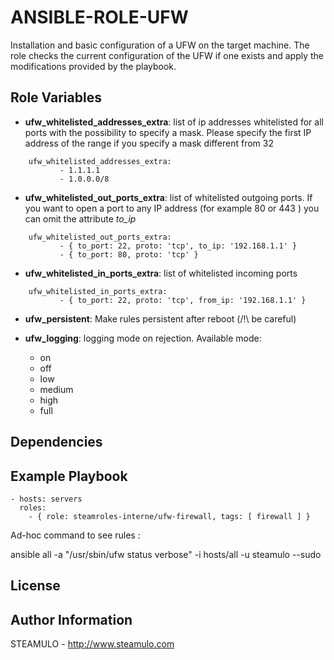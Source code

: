ANSIBLE-ROLE-UFW
=========

Installation and basic configuration of a UFW on the target machine.
The role checks the current configuration of the UFW if one exists and apply the modifications provided by the playbook.

Role Variables
--------------

- **ufw_whitelisted_addresses_extra**: list of ip addresses whitelisted for all ports with the possibility to specify a mask. 
Please specify the first IP address of the range if you specify a mask different from 32
```    
    ufw_whitelisted_addresses_extra:
           - 1.1.1.1
           - 1.0.0.0/8
```


- **ufw_whitelisted_out_ports_extra**: list of whitelisted outgoing ports. If you want to open a port to any IP address (for example 80 or 443 ) you can 
omit the attribute *to_ip*
    
```    
    ufw_whitelisted_out_ports_extra:
           - { to_port: 22, proto: 'tcp', to_ip: '192.168.1.1' }
           - { to_port: 80, proto: 'tcp' }
```

- **ufw_whitelisted_in_ports_extra**: list of whitelisted incoming ports

```    
    ufw_whitelisted_in_ports_extra:
           - { to_port: 22, proto: 'tcp', from_ip: '192.168.1.1' }
```

- **ufw_persistent**: Make rules persistent after reboot (/!\ be careful)

- **ufw_logging**: logging mode on rejection. Available mode:
    - on
    - off
    - low
    - medium
    - high
    - full

Dependencies
------------

Example Playbook
----------------

    - hosts: servers
      roles:
        - { role: steamroles-interne/ufw-firewall, tags: [ firewall ] }


Ad-hoc command to see rules : 

ansible all -a "/usr/sbin/ufw status verbose" -i hosts/all -u steamulo --sudo

License
-------


Author Information
------------------

STEAMULO - http://www.steamulo.com
